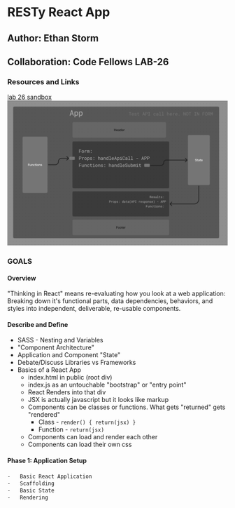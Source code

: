 # RESTy React App

## Author: Ethan Storm

## Collaboration: Code Fellows LAB-26

### Resources and Links

[lab 26 sandbox](https://codesandbox.io/p/github/ShadowDraco/resty/main?workspaceId=362bdf81-89b2-4ef7-a8ac-8d339549b43b)
![Lab 26 UML](./assets/Lab26.png)

### GOALS

#### Overview

"Thinking in React" means re-evaluating how you look at a web application: Breaking down it's functional parts, data dependencies, behaviors, and styles into independent, deliverable, re-usable components.

#### Describe and Define

- SASS - Nesting and Variables
- "Component Architecture"
- Application and Component "State"
- Debate/Discuss Libraries vs Frameworks
- Basics of a React App
  - index.html in public (root div)
  - index.js as an untouchable "bootstrap" or "entry point"
  - React Renders into that div
  - JSX is actually javascript but it looks like markup
  - Components can be classes or functions. What gets "returned" gets "rendered"
    - Class - `render() { return(jsx) }`
    - Function - `return(jsx)`
  - Components can load and render each other
  - Components can load their own css

#### **Phase 1: Application Setup**

    -   Basic React Application
    -   Scaffolding
    -   Basic State
    -   Rendering
